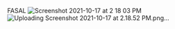 FASAL
![Screenshot 2021-10-17 at 2 18 03 PM](https://user-images.githubusercontent.com/54908424/137631936-d2c0f28b-7b7f-4401-b118-aa383910356f.png)
![Uploading Screenshot 2021-10-17 at 2.18.52 PM.png…]()
